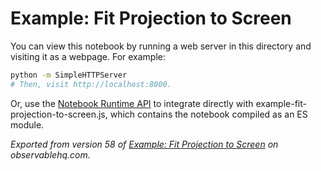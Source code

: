 # Example: Fit Projection to Screen

You can view this notebook by running a web server in this directory and
visiting it as a webpage. For example:

```sh
python -m SimpleHTTPServer
# Then, visit http://localhost:8000.
```

Or, use the [Notebook Runtime API](https://github.com/observablehq/notebook-runtime) to
integrate directly with example-fit-projection-to-screen.js, which contains the notebook compiled as an
ES module.

*Exported from version 58 of [Example: Fit Projection to Screen](https://beta.observablehq.com/@milafrerichs/example-fit-projection-to-screen) on observablehq.com.*